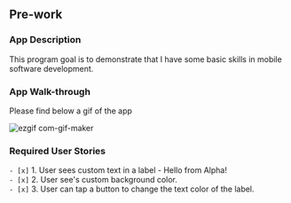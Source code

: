 ## Pre-work

### App Description
This program goal is to demonstrate that I have some basic skills in
mobile software development.


### App Walk-through

Please find below a gif of the app

![ezgif com-gif-maker](https://user-images.githubusercontent.com/63592880/106203804-f6905500-6189-11eb-816e-ac286029daea.gif)



### Required User Stories
`- [x]` 1. User sees custom text in a label - Hello from Alpha!                   
`- [x]` 2. User see's custom background color.<br>
`- [x]` 3. User can tap a button to change the text color of the label.
